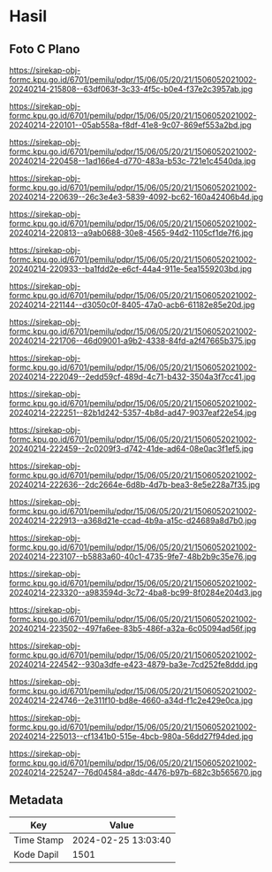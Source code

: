 # Hasil

## Foto C Plano

https://sirekap-obj-formc.kpu.go.id/6701/pemilu/pdpr/15/06/05/20/21/1506052021002-20240214-215808--63df063f-3c33-4f5c-b0e4-f37e2c3957ab.jpg

https://sirekap-obj-formc.kpu.go.id/6701/pemilu/pdpr/15/06/05/20/21/1506052021002-20240214-220101--05ab558a-f8df-41e8-9c07-869ef553a2bd.jpg

https://sirekap-obj-formc.kpu.go.id/6701/pemilu/pdpr/15/06/05/20/21/1506052021002-20240214-220458--1ad166e4-d770-483a-b53c-721e1c4540da.jpg

https://sirekap-obj-formc.kpu.go.id/6701/pemilu/pdpr/15/06/05/20/21/1506052021002-20240214-220639--26c3e4e3-5839-4092-bc62-160a42406b4d.jpg

https://sirekap-obj-formc.kpu.go.id/6701/pemilu/pdpr/15/06/05/20/21/1506052021002-20240214-220813--a9ab0688-30e8-4565-94d2-1105cf1de7f6.jpg

https://sirekap-obj-formc.kpu.go.id/6701/pemilu/pdpr/15/06/05/20/21/1506052021002-20240214-220933--ba1fdd2e-e6cf-44a4-911e-5ea1559203bd.jpg

https://sirekap-obj-formc.kpu.go.id/6701/pemilu/pdpr/15/06/05/20/21/1506052021002-20240214-221144--d3050c0f-8405-47a0-acb6-61182e85e20d.jpg

https://sirekap-obj-formc.kpu.go.id/6701/pemilu/pdpr/15/06/05/20/21/1506052021002-20240214-221706--46d09001-a9b2-4338-84fd-a2f47665b375.jpg

https://sirekap-obj-formc.kpu.go.id/6701/pemilu/pdpr/15/06/05/20/21/1506052021002-20240214-222049--2edd59cf-489d-4c71-b432-3504a3f7cc41.jpg

https://sirekap-obj-formc.kpu.go.id/6701/pemilu/pdpr/15/06/05/20/21/1506052021002-20240214-222251--82b1d242-5357-4b8d-ad47-9037eaf22e54.jpg

https://sirekap-obj-formc.kpu.go.id/6701/pemilu/pdpr/15/06/05/20/21/1506052021002-20240214-222459--2c0209f3-d742-41de-ad64-08e0ac3f1ef5.jpg

https://sirekap-obj-formc.kpu.go.id/6701/pemilu/pdpr/15/06/05/20/21/1506052021002-20240214-222636--2dc2664e-6d8b-4d7b-bea3-8e5e228a7f35.jpg

https://sirekap-obj-formc.kpu.go.id/6701/pemilu/pdpr/15/06/05/20/21/1506052021002-20240214-222913--a368d21e-ccad-4b9a-a15c-d24689a8d7b0.jpg

https://sirekap-obj-formc.kpu.go.id/6701/pemilu/pdpr/15/06/05/20/21/1506052021002-20240214-223107--b5883a60-40c1-4735-9fe7-48b2b9c35e76.jpg

https://sirekap-obj-formc.kpu.go.id/6701/pemilu/pdpr/15/06/05/20/21/1506052021002-20240214-223320--a983594d-3c72-4ba8-bc99-8f0284e204d3.jpg

https://sirekap-obj-formc.kpu.go.id/6701/pemilu/pdpr/15/06/05/20/21/1506052021002-20240214-223502--497fa6ee-83b5-486f-a32a-6c05094ad56f.jpg

https://sirekap-obj-formc.kpu.go.id/6701/pemilu/pdpr/15/06/05/20/21/1506052021002-20240214-224542--930a3dfe-e423-4879-ba3e-7cd252fe8ddd.jpg

https://sirekap-obj-formc.kpu.go.id/6701/pemilu/pdpr/15/06/05/20/21/1506052021002-20240214-224746--2e311f10-bd8e-4660-a34d-f1c2e429e0ca.jpg

https://sirekap-obj-formc.kpu.go.id/6701/pemilu/pdpr/15/06/05/20/21/1506052021002-20240214-225013--cf1341b0-515e-4bcb-980a-56dd27f94ded.jpg

https://sirekap-obj-formc.kpu.go.id/6701/pemilu/pdpr/15/06/05/20/21/1506052021002-20240214-225247--76d04584-a8dc-4476-b97b-682c3b565670.jpg


## Metadata

| Key        | Value               |
| ---------- | ------------------- |
| Time Stamp | 2024-02-25 13:03:40 |
| Kode Dapil | 1501                |



